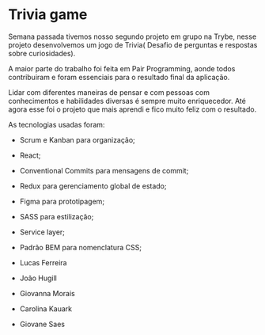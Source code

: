 # Trivia game

Semana passada tivemos nosso segundo projeto em grupo na Trybe, nesse projeto desenvolvemos um jogo de Trivia( Desafio de perguntas e respostas sobre curiosidades).

A maior parte do trabalho foi feita em Pair Programming, aonde todos contribuiram e foram essenciais para o resultado final da aplicação.

Lidar com diferentes maneiras de pensar e com pessoas com conhecimentos e habilidades diversas é sempre muito enriquecedor. Até agora esse foi o projeto que mais aprendi e fico muito feliz com o resultado.

As tecnologias usadas foram:
- Scrum e Kanban para organização;
- React;
- Conventional Commits para mensagens de commit;
- Redux para gerenciamento global de estado;
- Figma para prototipagem;
- SASS para estilização;
- Service layer;
- Padrão BEM para nomenclatura CSS;

- Lucas Ferreira
- João Hugill
- Giovanna Morais
- Carolina Kauark
- Giovane Saes
